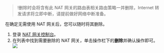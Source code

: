 >!删除时会将含有此 NAT 网关的路由表相关路由策略一并删除，Internet 转发请求将立即中断，请提前做好网络中断准备。
>
在确定无需使用 NAT 网关后，您可以随时将其删除。
1. 登录 [NAT 网关控制台](https://console.cloud.tencent.com/vpc/nat?fromNav)。
2. 在列表中找到需要删除的 NAT 网关，单击操作栏下的**删除**并确认操作即可。
![](https://main.qcloudimg.com/raw/1589361b2d73ffdeacc0fc1d0d9da475.png)


